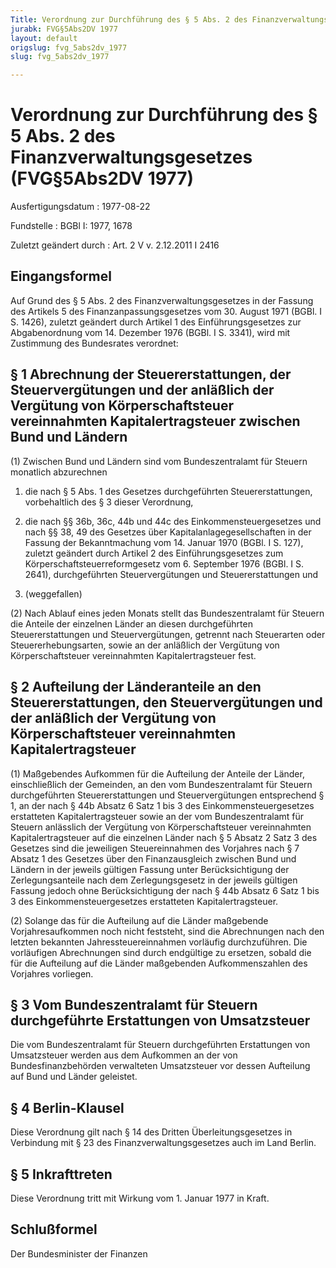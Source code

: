 ```yaml
---
Title: Verordnung zur Durchführung des § 5 Abs. 2 des Finanzverwaltungsgesetzes
jurabk: FVG§5Abs2DV 1977
layout: default
origslug: fvg_5abs2dv_1977
slug: fvg_5abs2dv_1977

---
```


# Verordnung zur Durchführung des § 5 Abs. 2 des Finanzverwaltungsgesetzes (FVG§5Abs2DV 1977)

Ausfertigungsdatum
:   1977-08-22

Fundstelle
:   BGBl I: 1977, 1678

Zuletzt geändert durch
:   Art. 2 V v. 2.12.2011 I 2416


## Eingangsformel

Auf Grund des § 5 Abs. 2 des Finanzverwaltungsgesetzes in der Fassung des Artikels 5 des Finanzanpassungsgesetzes vom 30. August 1971 (BGBl. I S. 1426), zuletzt geändert durch Artikel 1 des Einführungsgesetzes zur Abgabenordnung vom 14. Dezember 1976 (BGBl. I S. 3341), wird mit Zustimmung des Bundesrates verordnet:


## § 1 Abrechnung der Steuererstattungen, der Steuervergütungen und der anläßlich der Vergütung von Körperschaftsteuer vereinnahmten Kapitalertragsteuer zwischen Bund und Ländern

(1) Zwischen Bund und Ländern sind vom Bundeszentralamt für Steuern monatlich abzurechnen

1.  die nach § 5 Abs. 1 des Gesetzes durchgeführten Steuererstattungen, vorbehaltlich des § 3 dieser Verordnung,


2.  die nach §§ 36b, 36c, 44b und 44c des Einkommensteuergesetzes und nach §§ 38, 49 des Gesetzes über Kapitalanlagegesellschaften in der Fassung der Bekanntmachung vom 14. Januar 1970 (BGBl. I S. 127),
    zuletzt geändert durch Artikel 2 des Einführungsgesetzes zum Körperschaftsteuerreformgesetz vom 6. September 1976 (BGBl. I S. 2641),                    durchgeführten Steuervergütungen und Steuererstattungen und


3.  (weggefallen)




(2) Nach Ablauf eines jeden Monats stellt das Bundeszentralamt für Steuern die Anteile der einzelnen Länder an diesen durchgeführten Steuererstattungen und Steuervergütungen, getrennt nach Steuerarten oder Steuererhebungsarten, sowie an der anläßlich der Vergütung von Körperschaftsteuer vereinnahmten Kapitalertragsteuer fest.


## § 2 Aufteilung der Länderanteile an den Steuererstattungen, den Steuervergütungen und der anläßlich der Vergütung von Körperschaftsteuer vereinnahmten Kapitalertragsteuer

(1) Maßgebendes Aufkommen für die Aufteilung der Anteile der Länder, einschließlich der Gemeinden, an den vom Bundeszentralamt für Steuern durchgeführten Steuererstattungen und Steuervergütungen entsprechend § 1, an der nach § 44b Absatz 6 Satz 1 bis 3 des Einkommensteuergesetzes erstatteten Kapitalertragsteuer sowie an der vom Bundeszentralamt für Steuern anlässlich der Vergütung von Körperschaftsteuer vereinnahmten Kapitalertragsteuer auf die einzelnen Länder nach § 5 Absatz 2 Satz 3 des Gesetzes sind die jeweiligen Steuereinnahmen des Vorjahres nach § 7 Absatz 1 des Gesetzes über den Finanzausgleich zwischen Bund und Ländern in der jeweils gültigen Fassung unter Berücksichtigung der Zerlegungsanteile nach dem Zerlegungsgesetz in der jeweils gültigen Fassung jedoch ohne Berücksichtigung der nach § 44b Absatz 6 Satz 1 bis 3 des Einkommensteuergesetzes erstatteten Kapitalertragsteuer.

(2) Solange das für die Aufteilung auf die Länder maßgebende Vorjahresaufkommen noch nicht feststeht, sind die Abrechnungen nach den letzten bekannten Jahressteuereinnahmen vorläufig durchzuführen. Die vorläufigen Abrechnungen sind durch endgültige zu ersetzen, sobald die für die Aufteilung auf die Länder maßgebenden Aufkommenszahlen des Vorjahres vorliegen.


## § 3 Vom Bundeszentralamt für Steuern durchgeführte Erstattungen von Umsatzsteuer

Die vom Bundeszentralamt für Steuern durchgeführten Erstattungen von Umsatzsteuer werden aus dem Aufkommen an der von Bundesfinanzbehörden verwalteten Umsatzsteuer vor dessen Aufteilung auf Bund und Länder geleistet.


## § 4 Berlin-Klausel

Diese Verordnung gilt nach § 14 des Dritten Überleitungsgesetzes in Verbindung mit § 23 des Finanzverwaltungsgesetzes auch im Land Berlin.


## § 5 Inkrafttreten

Diese Verordnung tritt mit Wirkung vom 1. Januar 1977 in Kraft.


## Schlußformel

Der Bundesminister der Finanzen

